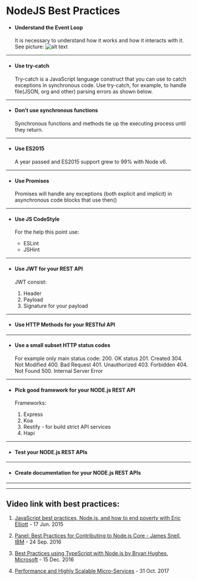 # NodeJS Best Practices

- #### Understand the Event Loop
     It is necessary to understand how it works and how it interacts with it. See picture:
     ![alt text](https://raw.githubusercontent.com/azat-co/nc-posts/master/how-event-loop-really-works/images/event-loop.png "Event Loop NodeJS")

***

- #### Use try-catch

   Try-catch is a JavaScript language construct that you can use to catch exceptions in synchronous code. Use try-catch, for example, to handle file(JSON, org and other) parsing errors as shown below.

***

- #### Don’t use synchronous functions

   Synchronous functions and methods tie up the executing process until they return.

***

- #### Use ES2015

   A year passed and ES2015 support grew to 99% with Node v6.

***

- #### Use Promises

   Promises will handle any exceptions (both explicit and implicit) in asynchronous code blocks that use then()

***

- #### Use JS CodeStyle

   For the help this point use:
    - ESLint
    - JSHint

***


- #### Use JWT for your REST API

   JWT consist:
    1. Header
    2. Payload
    3. Signature for your payload

***

- #### Use HTTP Methods for your RESTful API

***

- #### Use a small subset HTTP status codes

   For example only main status code:
    200. OK status
    201. Created
    304. Not Modified
    400. Bad Request
    401. Unauthorized
    403. Forbidden
    404. Not Found
    500. Internal Server Error

***

- #### Pick good framework for your NODE.js REST API

   Frameworks:
    1. Express
    2. Koa
    3. Restify - for build strict API services
    4. Hapi

***

- #### Test your NODE.js REST APIs

***

- #### Create documentation for your NODE.js REST APIs

***
___
## Video link with best practices:

1. [JavaScript best practices, Node.js, and how to end poverty with Eric Elliott](https://www.youtube.com/watch?v=pVNagJzzaFg) - 17 Jun. 2015
2. [Panel: Best Practices for Contributing to Node.js Core - James Snell, IBM](https://www.youtube.com/watch?v=sZdPHi5EMKI) - 24 Sep. 2016
3. [Best Practices using TypeScript with Node.js by Bryan Hughes, Microsoft](https://www.youtube.com/watch?v=ATUvAQZaTbM) - 15 Dec. 2016

3. [Performance and Highly Scalable Micro-Services](https://www.youtube.com/watch?v=Fbhhc4jtGW4) - 31 Oct. 2017